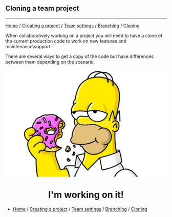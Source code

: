 ## Cloning a team project

___

[Home](index.md) / [Creating a project](/CreateProject.md) / [Team settings](/TeamSettings.md) / [Branching](Branching.md) / [Cloning](Cloning.md)

When collaboratively working on a project you will need to have a clone of the current production code to work on new features and maintenance\support.

There are several ways to get a copy of the code but have differences between them depending on the scenario.

<img src="./assets/BusyCreating.jpg" align="center">

<h1 align="center">I'm working on it!</h1>

- [Home](index.md) / [Creating a project](/CreateProject.md) / [Team settings](/TeamSettings.md) / [Branching](Branching.md) / [Cloning](Cloning.md)